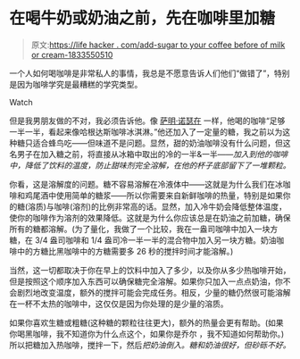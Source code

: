 # 在喝牛奶或奶油之前，先在咖啡里加糖

> 原文:[https://life hacker . com/add-sugar to your coffee before of milk or cream-1833550510](https://lifehacker.com/add-sugar-to-your-coffee-before-milk-or-cream-1833550510)

一个人如何喝咖啡是非常私人的事情，我总是不愿意告诉人们他们“做错了”，特别是因为咖啡学究是最糟糕的学究类型。

Watch

但是我男朋友做的不对，我必须告诉他。像 [萨明·诺瑟在](https://skillet.lifehacker.com/im-samin-nosrat-host-and-executive-producer-of-salt-f-1830721316#_ga=2.109704582.2097978355.1553527459-1157707288.1539189461) 一样，他喝的咖啡“足够一半一半，看起来像哈根达斯咖啡冰淇淋。”他还加入了一定量的糖，我之前以为这种糖只适合蜂鸟吃——但味道不是问题。显然，甜的奶油咖啡没有什么问题，但这名男子在加入糖之前，将直接从冰箱中取出的冷的一半&一半—*—加入到他的咖啡中，降低了饮料的温度，防止甜味剂完全溶解，在他的杯子底部留下了一堆颗粒。*

你看，这是溶解度的问题。糖不容易溶解在冷液体中——这就是为什么我们在冰咖啡和鸡尾酒中使用简单的糖浆——所以你需要来自新鲜咖啡的热量，特别是如果你的糖(溶质)与咖啡(溶剂)的比例非常高的话。显然，加入冷牛奶会降低整体温度，使你的咖啡作为溶剂的效果降低。这就是为什么你应该总是在奶油之前加糖，确保所有的糖都溶解。(为了量化，我做了一个比较，我在一盎司咖啡中加入一块方糖，在 3/4 盎司咖啡和 1/4 盎司冷一半一半的混合物中加入另一块方糖。奶油咖啡中的方糖比黑咖啡中的方糖需要多 26 秒的搅拌时间才能溶解。)

当然，这一切都取决于你在早上的饮料中加入了多少，以及你从多少热咖啡开始，但是按照这个顺序加入东西可以确保糖完全溶解。如果你只加入一点点奶油，你不会剧烈地改变温度，额外的搅拌可能会完成任务。相反，少量的糖仍然很可能溶解在一杯不太热的咖啡中，这仅仅是因为你处理的是少量的溶质。

如果你喜欢生糖或粗糖(这种糖的颗粒往往更大)，额外的热量会更有帮助。(如果你喝黑咖啡，我不知道你为什么点这个，如果你是乔尔 ，我不知道如何帮助你。)所以把糖加入热咖啡，搅拌一下，然后*把奶油倒入。糖和奶油很好，但砂砾不好。*
